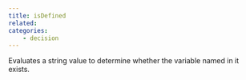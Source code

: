 ```yaml
---
title: isDefined
related:
categories:
    - decision
---
```


Evaluates a string value to determine whether the variable
        named in it exists.